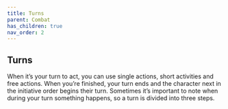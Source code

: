 ```yaml
---
title: Turns
parent: Combat
has_children: true
nav_order: 2
---
```


## Turns
When it’s your turn to act, you can use single actions, short activities and free actions. When you’re finished, your turn ends and the character next in the initiative order begins their turn. Sometimes it’s important to note when during your turn something happens, so a turn is divided into three steps.
